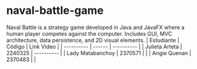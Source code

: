 # naval-battle-game
Naval Battle is a strategy game developed in Java and JavaFX where a human player competes against the computer. Includes GUI, MVC architecture, data persistence, and 2D visual elements.
| Estudiante | Código | Link Video |
| ---------- | ------ | ---------- |
| Julieta Arteta | 2240325 | ---------- |
| Lady Matabanchoy |     2370571   |            |
| Angie Quenan | 2370483           |            |
